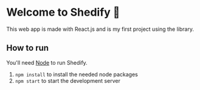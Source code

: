 # Welcome to Shedify 💚
This web app is made with React.js and is my first project using the library.

## How to run
You'll need [Node](https://nodejs.org/en/download/) to run Shedify.
1. `npm install` to install the needed node packages
2. `npm start` to start the development server
